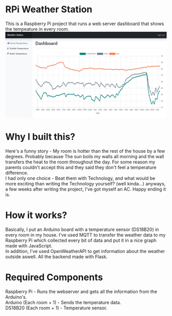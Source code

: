 # RPi Weather Station
This is a Raspberry Pi project that runs a web server dashboard that shows the tempeature in every room.
![Alt text](readmeimage/homedashboard.png?raw=true "Optional Title")

# Why I built this?
Here's a funny story - My room is hotter than the rest of the house by a few degrees. Probably because The sun boils my walls all morning and the wall transfers the heat to the room throughout the day. For some reason my parents couldn't accept this and they said they don't feel a temperature difference.\
I had only one choice - Beat them with Technology, and what would be more exciting than writing the Technology yourself? (well kinda...)
anyways, a few weeks after writing the project, I've got myself an AC. Happy ending it is.

# How it works?
Basically, I put an Arduino board with a temperature sensor (DS18B20) in every room in my house.
I've used MQTT to transfer the weather data to my Raspberry Pi which collected every bit of data and put it in a nice graph made with JavaScript.\
In addition, I've used OpenWeatherAPI to get information about the weather outside aswell.
All the backend made with Flask.


# Required Components
Raspberry Pi - Runs the webserver and gets all the information from the Arduino's.\
Arduino (Each room + 1) - Sends the temperature data.\
DS18B20 (Each room + 1) - Temperature sensor.









